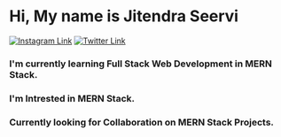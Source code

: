 # Hi, My name is Jitendra Seervi

[![Instagram Link](https://img.shields.io/badge/Instagram-E4405F?style=for-the-badge&logo=instagram&logoColor=white)](https://www.instagram.com/ji.devv1571/)
[![Twitter Link](https://img.shields.io/badge/Twitter-1DA1F2?style=for-the-badge&logo=twitter&logoColor=white)](https://twitter.com/JiDew1571)


### I'm currently learning Full Stack Web Development in MERN Stack.
### I'm Intrested in MERN Stack.
### Currently looking for Collaboration on MERN Stack Projects.
